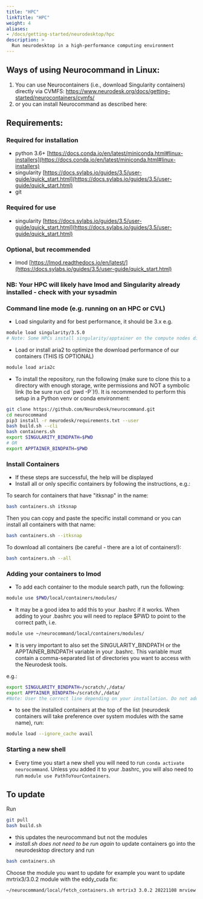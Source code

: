 ```yaml
---
title: "HPC"
linkTitle: "HPC"
weight: 4
aliases:
- /docs/getting-started/neurodesktop/hpc
description: >
  Run neurodesktop in a high-performance computing environment
---
```


## Ways of using Neurocommand in Linux:
1) You can use Neurocontainers (i.e., download Singularity containers) directly via CVMFS: https://www.neurodesk.org/docs/getting-started/neurocontainers/cvmfs/
2) or you can install Neurocommand as described here: 

## Requirements:
### Required for installation
- python 3.6+ [https://docs.conda.io/en/latest/miniconda.html#linux-installers](https://docs.conda.io/en/latest/miniconda.html#linux-installers)
- singularity [https://docs.sylabs.io/guides/3.5/user-guide/quick_start.html](https://docs.sylabs.io/guides/3.5/user-guide/quick_start.html)
- git

### Required for use
- singularity [https://docs.sylabs.io/guides/3.5/user-guide/quick_start.html](https://docs.sylabs.io/guides/3.5/user-guide/quick_start.html)

### Optional, but recommended
- lmod [https://lmod.readthedocs.io/en/latest/](https://docs.sylabs.io/guides/3.5/user-guide/quick_start.html)

### NB: Your HPC will likely have lmod and Singularity already installed - check with your sysadmin

### Command line mode (e.g. running on an HPC or CVL)  
- Load singularity and for best performance, it should be 3.x e.g.
```bash
module load singularity/3.5.0
# Note: Some HPCs install singularity/apptainer on the compute nodes directly (e.g. Bunya at UQ), so you don't need to do this step then.
``` 
- Load or install aria2 to optimize the download performance of our containers (THIS IS OPTIONAL)
```bash
module load aria2c
```
- To install the repository, run the following (make sure to clone this to a directory with enough storage, write permissions and NOT a symbolic link (to be sure run cd \`pwd -P\`)!). It is recommended to perform this setup in a Python venv or conda environment:
```bash
git clone https://github.com/NeuroDesk/neurocommand.git 
cd neurocommand 
pip3 install -r neurodesk/requirements.txt --user 
bash build.sh --cli
bash containers.sh
export SINGULARITY_BINDPATH=$PWD
# OR
export APPTAINER_BINDPATH=$PWD
```
### Install Containers
- If these steps are successful, the help will be displayed
- Install all or only specific containers by following the instructions, e.g.:

To search for containers that have "itksnap" in the name:
```bash
bash containers.sh itksnap
```

Then you can copy and paste the specific install command or you can install all containers with that name:
```bash
bash containers.sh --itksnap
```

To download all containers (be careful - there are a lot of containers!):
```bash
bash containers.sh --all
```

### Adding your containers to lmod
- To add each container to the module search path, run the following: 
```bash
module use $PWD/local/containers/modules/
```
- It may be a good idea to add this to your .bashrc if it works. When adding to your .bashrc you will need to replace $PWD to point to the correct path, i.e.
 
 ```bash
 module use ~/neurocommand/local/containers/modules/
 ```

- It is very important to also set the SINGULARITY_BINDPATH or the APPTAINER_BINDPATH variable in your .bashrc. This variable must contain a comma-separated list of directories you want to access with the Neurodesk tools. 

e.g.:
```bash
export SINGULARITY_BINDPATH=/scratch/,/data/
export APPTAINER_BINDPATH=/scratch/,/data/
#Note: User the correct line depending on your installation. Do not add a directory that does not exist, otherwise the containers will not start!
```
 
- to see the installed containers at the top of the list (neurodesk containers will take preference over system modules with the same name), run:
```bash
module load --ignore_cache avail
```

### Starting a new shell
- Every time you start a new shell you will need to run `conda activate neurocommand`. Unless you added it to your .bashrc, you will also need to run `module use PathToYourContainers`. 


## To update
Run 
```bash
git pull
bash build.sh
```  
- this updates the neurocommand but not the modules
- _install.sh does not need to be run again_
to update containers go into the neurodesktop directory and run 
```bash
bash containers.sh
``` 
 Choose the module you want to update for example you want to update mrtrix3/3.0.2 module with the eddy_cuda fix:
```bash
~/neurocommand/local/fetch_containers.sh mrtrix3 3.0.2 20221108 mrview $@
```


